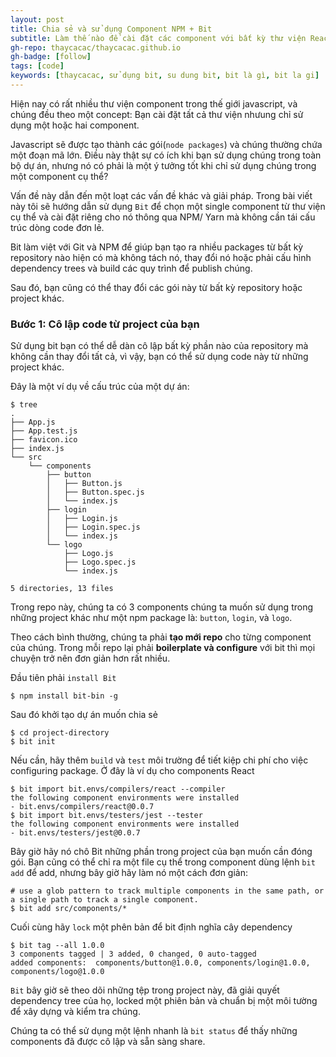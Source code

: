 ```yaml
---
layout: post
title: Chia sẻ và sử dụng Component NPM + Bit
subtitle: Làm thế nào để cài đặt các component với bất kỳ thư viện React, Vue hoặc UI bằng cách sử dụng Bit và NPM
gh-repo: thaycacac/thaycacac.github.io
gh-badge: [follow]
tags: [code]
keywords: [thaycacac, sử dụng bit, su dung bit, bit là gì, bit la gi]
---
```


Hiện nay có rất nhiều thư viện component trong thế giới javascript, và chúng đều theo một concept: Bạn cài đặt tất cả thư viện nhưung chỉ sử dụng một hoặc hai component.

Javascript sẽ được tạo thành các gói(`node packages`) và chúng thường chứa một đoạn mã lớn. Điều này thật sự có ích khi bạn sử dụng chúng trong toàn bộ dự án, nhưng nó có phải là một ý tưởng tốt khi chỉ sử dụng chúng trong một component cụ thể?

Vấn đề này dẫn đến một loạt các vấn đề khác và giải pháp. Trong bài viết này tôi sẽ hướng dẫn sử dụng `Bit` để chọn một single component từ thư viện cụ thể và cài đặt riêng cho nó thông qua NPM/ Yarn mà không cần tái cấu trúc dòng code đơn lẻ.

Bit làm việt với Git và NPM để giúp bạn tạo ra nhiều packages từ bất kỳ repository nào hiện có mà không tách nó, thay đổi nó hoặc phải cấu hình dependency trees và build các quy trình để publish chúng.

Sau đó, bạn cũng có thể thay đổi các gói này từ bất kỳ repository hoặc project khác.

### Bước 1: Cô lập code từ project của bạn

Sử dụng bit bạn có thể dễ dàn cô lập bất kỳ phần nào của repository mà không cần thay đổi tất cả, vì vậy, bạn có thể sử dụng code này từ những project khác.

Đây là một ví dụ về cấu trúc của một dự án:

```
$ tree
.
├── App.js
├── App.test.js
├── favicon.ico
├── index.js
└── src
    └── components
        ├── button
        │   ├── Button.js
        │   ├── Button.spec.js
        │   └── index.js
        ├── login
        │   ├── Login.js
        │   ├── Login.spec.js
        │   └── index.js
        └── logo
            ├── Logo.js
            ├── Logo.spec.js
            └── index.js

5 directories, 13 files
```

Trong repo này, chúng ta có 3 components chúng ta muốn sử dụng trong những project khác như một npm package là: `button`, `login`, và `logo`.

Theo cách bình thường, chúng ta phải **tạo mới repo** cho từng component của chúng. Trong mỗi repo lại phải **boilerplate và configure** với bit thì mọi chuyện trở nên đơn giản hơn rất nhiều.

Đầu tiên phải `install Bit`

```
$ npm install bit-bin -g
```

Sau đó khởi tạo dự án muốn chia sẻ

```
$ cd project-directory
$ bit init
```

Nếu cần, hãy thêm `build` và `test` môi trường để tiết kiệp chi phí cho việc configuring package. Ở đây là ví dụ cho components React

```
$ bit import bit.envs/compilers/react --compiler
the following component environments were installed
- bit.envs/compilers/react@0.0.7
$ bit import bit.envs/testers/jest --tester
the following component environments were installed
- bit.envs/testers/jest@0.0.7
```

Bây giờ hãy nó chô Bit những phần trong project của bạn muốn cần đóng gói. Bạn cũng có thể chỉ ra một file cụ thể trong component dùng lệnh `bit add` để add, nhưng bây giờ hãy làm nó một cách đơn giản:

```
# use a glob pattern to track multiple components in the same path, or a single path to track a single component.
$ bit add src/components/*
```

Cuối cùng hãy `lock` một phên bản để bit định nghĩa cây dependency

```
$ bit tag --all 1.0.0
3 components tagged | 3 added, 0 changed, 0 auto-tagged
added components:  components/button@1.0.0, components/login@1.0.0, components/logo@1.0.0
```

`Bit` bây giờ sẽ theo dõi những tệp trong project này, đã giải quyết dependency tree của họ, locked một phiên bản và chuẩn bị một môi tường để xây dựng và kiểm tra chúng.

Chúng ta có thể sử dụng một lệnh nhanh là `bit status` để thấy những components đã được cô lập và sẵn sàng share.
